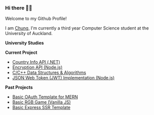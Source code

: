 ### Hi there 🙋‍♂️

Welcome to my Github Profile! 

I am <a href="http://chunghak.tech">Chung</a>, I'm currently a third year Computer Science student at the University of Auckland. 

**University Studies**


**Current Project**
- <a href="https://github.com/chunghakngor/country-api"> Country Info API (.NET) </a>
- <a href="https://github.com/chunghakngor/"> Encryption API (Node.js) <a/>
- <a href="https://github.com/chunghakngor/ds-algo"> C/C++ Data Structures & Algorithms </a>
- <a href="https://github.com/chunghakngor/"> JSON Web Token (JWT) Implementation (Node.js) </a>


**Past Projects**
- <a href="https://github.com/chunghakngor/OAuth"> Basic OAuth Template for MERN </a>
- <a href="https://github.com/chunghakngor/RGB-Color-Game"> Basic RGB Game (Vanilla JS) </a>
- <a href="https://github.com/chunghakngor/express-template"> Basic Express SSR Template </a>

<!--
**chunghakngor/chunghakngor** is a ✨ _special_ ✨ repository because its `README.md` (this file) appears on your GitHub profile.

Here are some ideas to get you started:
- 🔭 I’m currently working on ...
- 🌱 I’m currently learning ...
- 👯 I’m looking to collaborate on ...
- 🤔 I’m looking for help with ...
- 💬 Ask me about ...
- 📫 How to reach me: ...
- 😄 Pronouns: ...
- ⚡ Fun fact: ...
-->
